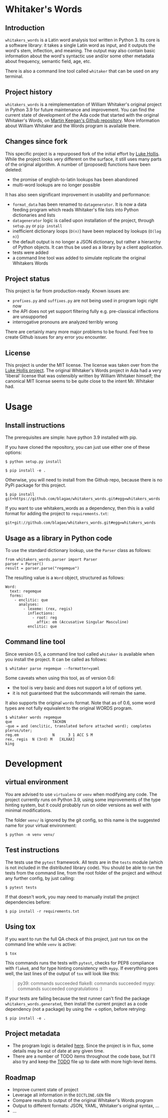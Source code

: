 # Whitaker's Words

## Introduction

`whitakers_words` is a Latin word analysis tool written in Python 3.
Its core is a software library: it takes a single Latin word as input, and it outputs the word's stem, inflection, and meaning.
The output may also contain basic information about the word's syntactic use and/or some other metadata about frequency, semantic field, age, etc.

There is also a command line tool called `whitaker` that can be used on any terminal.

## Project history

`whitakers_words` is a reimplementation of William Whitaker's original project in Python 3.9 for future maintenance and improvement.
You can find the current state of development of the Ada code that started with the original Whitaker's Words,
on [Martin Keegan's Github repository](https://github.com/mk270/whitakers-words).
More information about William Whitaker and the Words program is available there.  

## Changes since fork

This specific project is a repurposed fork of the initial effort by [Luke Hollis](https://github.com/ArchimedesDigital/open_words).
While the project looks very different on the surface, it still uses many parts of the original algorithm.
A number of (proposed) functions have been deleted:

* the promise of english-to-latin lookups has been abandoned
* multi-word lookups are no longer possible

It has also seen significant improvement in usability and performance:

* `format_data` has been renamed to `datagenerator`. It is now a data feeding program which reads Whitaker's file lists into Python dictionaries and lists
* `datagenerator` logic is called upon installation of the project, through `setup.py` or `pip install`
* inefficient dictionary loops (`O(n)`) have been replaced by lookups (`O(log n)`)
* the default output is no longer a JSON dictionary, but rather a hierarchy of Python objects. It can thus be used as a library by a client application.
* tests were added
* a command line tool was added to simulate replicate the original Whitakers Words

## Project status

This project is far from production-ready. Known issues are:

* `prefixes.py` and `suffixes.py` are not being used in program logic right now
* the API does not yet support filtering fully e.g. pre-classical inflections are unsupported
* interrogative pronouns are analyzed terribly wrong

There are certainly many more major problems to be found. Feel free to create Github issues for any error you encounter.

## License

This project is under the MIT license. The license was taken over from the
[Luke Hollis project](https://github.com/ArchimedesDigital/open_words).
The original Whitaker's Words project in Ada had a very 'liberal' license that was ostensibly written by William Whitaker himself;
the canonical MIT license seems to be quite close to the intent Mr. Whitaker had.

# Usage

## Install instructions

The prerequisites are simple: have python 3.9 installed with pip.

If you have cloned the repository, you can just use either one of these options:

    $ python setup.py install

    $ pip install -e .

Otherwise, you will need to install from the Github repo, because there is no PyPi package for this project.

    $ pip install git+https://github.com/blagae/whitakers_words.git#egg=whitakers_words

If you want to use whitakers_words as a dependency, then this is a valid format for adding the project to `requirements.txt`:

    git+git://github.com/blagae/whitakers_words.git#egg=whitakers_words

## Usage as a library in Python code

To use the standard dictionary lookup, use the `Parser` class as follows:

```
from whitakers_words.parser import Parser
parser = Parser()
result = parser.parse("regemque")
```

The resulting value is a `Word` object, structured as follows:

```
Word:
  text: regemque
  forms:
    - enclitic: que
      analyses:
        - lexeme: (rex, regis)
          inflections:
            - root: reg
              affix: em (Accusative Singular Masculine)
          enclitic: que
```

## Command line tool

Since version 0.5, a command line tool called `whitaker` is available when you install the project.
It can be called as follows:

    $ whitaker parse regemque --formatter=yaml

Some caveats when using this tool, as of version 0.6:

* the tool is very basic and does not support a lot of options yet.
* it is not guaranteed that the subcommands will remain the same.

It also supports the original `words` format. Note that as of 0.6, some word types are not fully equivalent to the original WORDS program.

    $ whitaker words regemque
    que                  TACKON
    -que = and (enclitic, translated before attached word); completes plerus/uter;
    reg.em               N      3 1 ACC S M
    rex, regis  N (3rd) M   [XLXAX]
    king


# Development

## virtual environment

You are advised to use `virtualenv` or `venv` when modifying any code. The project currently runs on Python 3.9,
using some improvements of the type hinting system, but it could probably run on older versions as well with minimal modifications.

The folder `venv/` is ignored by the git config, so this name is the suggested name for your virtual environment:

    $ python -m venv venv/

## Test instructions

The tests use the `pytest` framework. All tests are in the `tests` module (which is not included in the distributed library code).
You should be able to run the tests from the command line, from the root folder of the project and without any further config, by just calling:

    $ pytest tests

If that doesn't work, you may need to manually install the project dependencies before:

    $ pip install -r requirements.txt

## Using tox

If you want to run the full QA check of this project, just run tox on the command line while `venv` is active:

    $ tox

This commands runs the tests with `pytest`, checks for PEP8 compliance with `flake8`, and for type hinting consistency with `mypy`.
If everything goes well, the last lines of the output of `tox` will look like this:

> py39: commands succeeded
> flake8: commands succeeded
> mypy: commands succeeded
> congratulations :)

If your tests are failing because the test runner can't find the package `whitakers_words.generated`,
then install the current project as a code dependency (not a package) by using the `-e` option, before retrying:

    $ pip install -e .

## Project metadata

* The program logic is detailed [here](./project_structure.md). Since the project is in flux, some details may be out of date at any given time.
* There are a number of TODO items throughout the code base, but I'll also try and keep the [TODO](./TODO.md) file up to date with more high-level items.

## Roadmap

* Improve current state of project
* Leverage all information in the `DICTLINE.GEN` file
* Compare results to output of the original Whitaker's Words program
* Output to different formats: JSON, YAML, Whitaker's original syntax, ...
* ...
